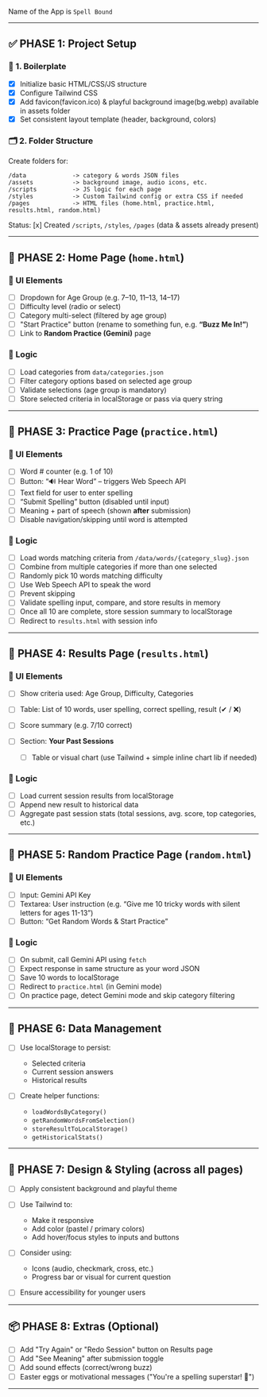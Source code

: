 Name of the App is `Spell Bound`

---

## ✅ PHASE 1: Project Setup

### 🔧 1. Boilerplate

* [x] Initialize basic HTML/CSS/JS structure
* [x] Configure Tailwind CSS
* [x] Add favicon(favicon.ico) & playful background image(bg.webp) available in assets folder
* [x] Set consistent layout template (header, background, colors)

### 🗂 2. Folder Structure

Create folders for:

```
/data             -> category & words JSON files
/assets           -> background image, audio icons, etc.
/scripts          -> JS logic for each page
/styles           -> Custom Tailwind config or extra CSS if needed
/pages            -> HTML files (home.html, practice.html, results.html, random.html)
```

Status: [x] Created `/scripts`, `/styles`, `/pages` (data & assets already present)

---

## 🏡 PHASE 2: Home Page (`home.html`)

### 🎨 UI Elements

* [ ] Dropdown for Age Group (e.g. 7–10, 11–13, 14–17)
* [ ] Difficulty level (radio or select)
* [ ] Category multi-select (filtered by age group)
* [ ] "Start Practice" button (rename to something fun, e.g. **“Buzz Me In!”**)
* [ ] Link to **Random Practice (Gemini)** page

### 🧠 Logic

* [ ] Load categories from `data/categories.json`
* [ ] Filter category options based on selected age group
* [ ] Validate selections (age group is mandatory)
* [ ] Store selected criteria in localStorage or pass via query string

---

## 🐝 PHASE 3: Practice Page (`practice.html`)

### 🎨 UI Elements

* [ ] Word # counter (e.g. 1 of 10)
* [ ] Button: “🔊 Hear Word” – triggers Web Speech API
* [ ] Text field for user to enter spelling
* [ ] “Submit Spelling” button (disabled until input)
* [ ] Meaning + part of speech (shown **after** submission)
* [ ] Disable navigation/skipping until word is attempted

### 🧠 Logic

* [ ] Load words matching criteria from `/data/words/{category_slug}.json`
* [ ] Combine from multiple categories if more than one selected
* [ ] Randomly pick 10 words matching difficulty
* [ ] Use Web Speech API to speak the word
* [ ] Prevent skipping
* [ ] Validate spelling input, compare, and store results in memory
* [ ] Once all 10 are complete, store session summary to localStorage
* [ ] Redirect to `results.html` with session info

---

## 🧾 PHASE 4: Results Page (`results.html`)

### 🎨 UI Elements

* [ ] Show criteria used: Age Group, Difficulty, Categories
* [ ] Table: List of 10 words, user spelling, correct spelling, result (✔ / ❌)
* [ ] Score summary (e.g. 7/10 correct)
* [ ] Section: **Your Past Sessions**

  * [ ] Table or visual chart (use Tailwind + simple inline chart lib if needed)

### 🧠 Logic

* [ ] Load current session results from localStorage
* [ ] Append new result to historical data
* [ ] Aggregate past session stats (total sessions, avg. score, top categories, etc.)

---

## 🎲 PHASE 5: Random Practice Page (`random.html`)

### 🎨 UI Elements

* [ ] Input: Gemini API Key
* [ ] Textarea: User instruction (e.g. “Give me 10 tricky words with silent letters for ages 11-13”)
* [ ] Button: “Get Random Words & Start Practice”

### 🧠 Logic

* [ ] On submit, call Gemini API using `fetch`
* [ ] Expect response in same structure as your word JSON
* [ ] Save 10 words to localStorage
* [ ] Redirect to `practice.html` (in Gemini mode)
* [ ] On practice page, detect Gemini mode and skip category filtering

---

## 💾 PHASE 6: Data Management

* [ ] Use localStorage to persist:

  * Selected criteria
  * Current session answers
  * Historical results
* [ ] Create helper functions:

  * `loadWordsByCategory()`
  * `getRandomWordsFromSelection()`
  * `storeResultToLocalStorage()`
  * `getHistoricalStats()`

---

## 🎨 PHASE 7: Design & Styling (across all pages)

* [ ] Apply consistent background and playful theme
* [ ] Use Tailwind to:

  * Make it responsive
  * Add color (pastel / primary colors)
  * Add hover/focus styles to inputs and buttons
* [ ] Consider using:

  * Icons (audio, checkmark, cross, etc.)
  * Progress bar or visual for current question
* [ ] Ensure accessibility for younger users

---

## 📦 PHASE 8: Extras (Optional)

* [ ] Add "Try Again" or "Redo Session" button on Results page
* [ ] Add "See Meaning" after submission toggle
* [ ] Add sound effects (correct/wrong buzz)
* [ ] Easter eggs or motivational messages ("You're a spelling superstar! 🌟")

---

